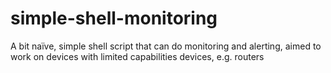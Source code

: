 # simple-shell-monitoring
A bit naïve, simple shell script that can do monitoring and alerting, aimed to work on devices with limited capabilities devices, e.g. routers
